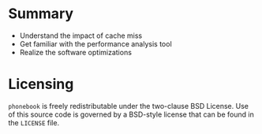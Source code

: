 # Summary
* Understand the impact of cache miss
* Get familiar with the performance analysis tool
* Realize the software optimizations

# Licensing
`phonebook` is freely redistributable under the two-clause BSD License.
Use of this source code is governed by a BSD-style license that can be found
in the `LICENSE` file.
